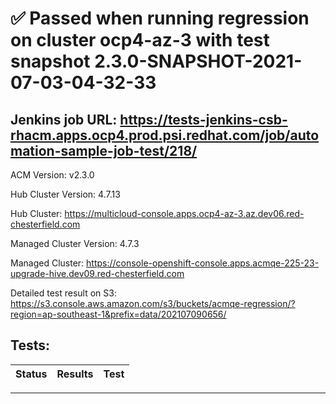 # :white_check_mark: Passed when running regression on cluster ocp4-az-3 with test snapshot 2.3.0-SNAPSHOT-2021-07-03-04-32-33 

## Jenkins job URL: https://tests-jenkins-csb-rhacm.apps.ocp4.prod.psi.redhat.com/job/automation-sample-job-test/218/


ACM Version: v2.3.0

Hub Cluster Version: 4.7.13

Hub Cluster: https://multicloud-console.apps.ocp4-az-3.az.dev06.red-chesterfield.com

Managed Cluster Version: 4.7.3

Managed Cluster: https://console-openshift-console.apps.acmqe-225-23-upgrade-hive.dev09.red-chesterfield.com

Detailed test result on S3: https://s3.console.aws.amazon.com/s3/buckets/acmqe-regression/?region=ap-southeast-1&prefix=data/202107090656/

## Tests:

|Status|Results|Test|
|---|---|---|


---


